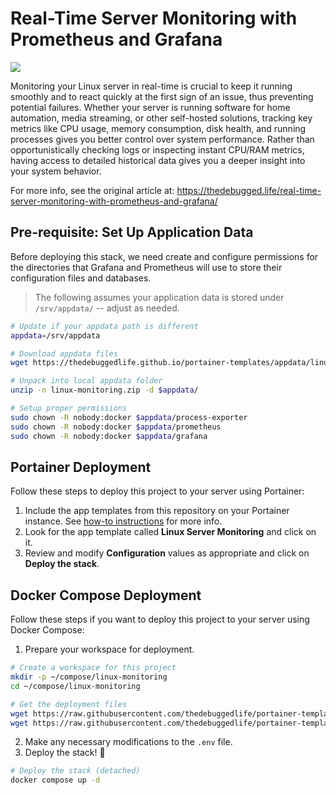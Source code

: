 # Real-Time Server Monitoring with Prometheus and Grafana

![](https://thedebugged.life/content/images/size/w1200/2025/03/monitoring-dashboard-example.png)

Monitoring your Linux server in real-time is crucial to keep it running smoothly and to react quickly at the first sign of an issue, thus preventing potential failures. Whether your server is running software for home automation, media streaming, or other self-hosted solutions, tracking key metrics like CPU usage, memory consumption, disk health, and running processes gives you better control over system performance. Rather than opportunistically checking logs or inspecting instant CPU/RAM metrics, having access to detailed historical data gives you a deeper insight into your system behavior.

For more info, see the original article at: https://thedebugged.life/real-time-server-monitoring-with-prometheus-and-grafana/

## Pre-requisite: Set Up Application Data

Before deploying this stack, we need create and configure permissions for the directories that Grafana and Prometheus will use to store their configuration files and databases.

> The following assumes your application data is stored under `/srv/appdata/` -- adjust as needed.

```bash
# Update if your appdata path is different
appdata=/srv/appdata

# Download appdata files
wget https://thedebuggedlife.github.io/portainer-templates/appdata/linux-monitoring.zip

# Unpack into local appdata folder
unzip -n linux-monitoring.zip -d $appdata/

# Setup proper permissions
sudo chown -R nobody:docker $appdata/process-exporter
sudo chown -R nobody:docker $appdata/prometheus
sudo chown -R nobody:docker $appdata/grafana
```

## Portainer Deployment

Follow these steps to deploy this project to your server using Portainer:

1. Include the app templates from this repository on your Portainer instance. See [how-to instructions](../README.md#how-to-use-the-templates) for more info.
2. Look for the app template called **Linux Server Monitoring** and click on it.
3. Review and modify **Configuration** values as appropriate and click on **Deploy the stack**.

## Docker Compose Deployment

Follow these steps if you want to deploy this project to your server using Docker Compose:

1. Prepare your workspace for deployment.

```bash
# Create a workspace for this project
mkdir -p ~/compose/linux-monitoring
cd ~/compose/linux-monitoring

# Get the deployment files
wget https://raw.githubusercontent.com/thedebuggedlife/portainer-templates/refs/heads/main/linux-monitoring/docker-compose.yml
wget https://raw.githubusercontent.com/thedebuggedlife/portainer-templates/refs/heads/main/linux-monitoring/.env
```

2. Make any necessary modifications to the `.env` file.
3. Deploy the stack! :rocket:

```bash
# Deploy the stack (detached)
docker compose up -d
```